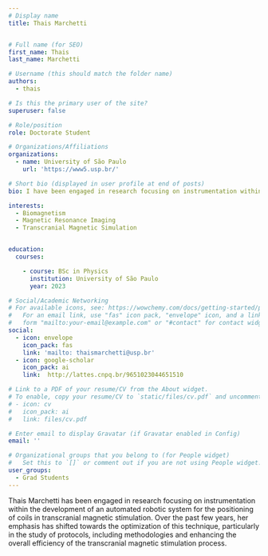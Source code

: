 ```yaml
---
# Display name
title: Thais Marchetti


# Full name (for SEO)
first_name: Thais
last_name: Marchetti

# Username (this should match the folder name)
authors:
  - thais

# Is this the primary user of the site?
superuser: false

# Role/position
role: Doctorate Student  

# Organizations/Affiliations
organizations:
  - name: University of São Paulo
    url: 'https://www5.usp.br/'

# Short bio (displayed in user profile at end of posts)
bio: I have been engaged in research focusing on instrumentation within the development of an automated robotic system for the positioning of coils in transcranial magnetic stimulation. Over the past few years, my emphasis has shifted towards the optimization of this technique, particularly in the study of protocols, including methodologies and enhancing the overall efficiency of the transcranial magnetic stimulation process.

interests:
  - Biomagnetism 
  - Magnetic Resonance Imaging
  - Transcranial Magnetic Simulation


education:
  courses:

    - course: BSc in Physics
      institution: University of São Paulo
      year: 2023

# Social/Academic Networking
# For available icons, see: https://wowchemy.com/docs/getting-started/page-builder/#icons
#   For an email link, use "fas" icon pack, "envelope" icon, and a link in the
#   form "mailto:your-email@example.com" or "#contact" for contact widget.
social:
  - icon: envelope
    icon_pack: fas
    link: 'mailto: thaismarchetti@usp.br'
  - icon: google-scholar
    icon_pack: ai
    link:  http://lattes.cnpq.br/9651023044651510

# Link to a PDF of your resume/CV from the About widget.
# To enable, copy your resume/CV to `static/files/cv.pdf` and uncomment the lines below.
# - icon: cv
#   icon_pack: ai
#   link: files/cv.pdf

# Enter email to display Gravatar (if Gravatar enabled in Config)
email: ''

# Organizational groups that you belong to (for People widget)
#   Set this to `[]` or comment out if you are not using People widget.
user_groups:
  - Grad Students
---
```

Thais Marchetti has been engaged in research focusing on instrumentation within the development of an automated robotic system for the positioning of coils in transcranial magnetic stimulation. Over the past few years, her emphasis has shifted towards the optimization of this technique, particularly in the study of protocols, including methodologies and enhancing the overall efficiency of the transcranial magnetic stimulation process.

